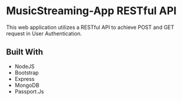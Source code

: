 # MusicStreaming-App RESTful API

This web application utilizes a RESTful API to achieve POST and GET request in User Authentication.


## Built With
<ul>
  <li>NodeJS</li>
  <li>Bootstrap</li>
  <li>Express</li>
  <li>MongoDB</li>
  <li>Passport.Js</li>
</ul>
